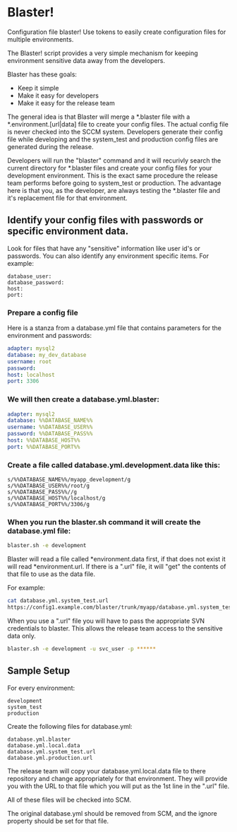 # Blaster!

Configuration file blaster!  Use tokens to easily create configuration files for multiple environments.

The Blaster! script provides a very simple mechanism for keeping environment sensitive data away from the developers.

Blaster has these goals:

* Keep it simple
* Make it easy for developers
* Make it easy for the release team

The general idea is that Blaster will merge a *.blaster file with a *.environment.[url|data] file to create your config files. The actual config file is never checked into the SCCM system. Developers generate their config file while developing and the system_test and production config files are generated during the release.

Developers will run the "blaster" command and it will recurivly search the current directory for *.blaster files and create your config files for your development environment. This is the exact same procedure the release team performs before going to system_test or production. The advantage here is that you, as the developer, are always testing the *.blaster file and it's replacement file for that environment.

## Identify your config files with passwords or specific environment data.

Look for files that have any "sensitive" information like user id's or passwords.  You can also identify any environment specific items.  For example:

```
database_user:
database_password:
host:
port:
```

### Prepare a config file

Here is a stanza from a database.yml file that contains parameters for the environment and passwords:

```yaml
adapter: mysql2
database: my_dev_database
username: root
password:
host: localhost
port: 3306
```

### We will then create a database.yml.blaster:

```yaml
adapter: mysql2
database: %%DATABASE_NAME%%
username: %%DATABASE_USER%%
password: %%DATABASE_PASS%%
host: %%DATABASE_HOST%%
port: %%DATABASE_PORT%%
```
### Create a file called database.yml.development.data like this:

```
s/%%DATABASE_NAME%%/myapp_development/g
s/%%DATABASE_USER%%/root/g
s/%%DATABASE_PASS%%//g
s/%%DATABASE_HOST%%/localhost/g
s/%%DATABASE_PORT%%/3306/g
````
### When you run the blaster.sh command it will create the database.yml file:

```bash
blaster.sh -e development
```
Blaster will read a file called *environment.data first, if that does not exist it will read *environment.url. If there is a ".url" file, it will "get" the contents of that file to use as the data file.

For example:

```bash
cat database.yml.system_test.url
https://config1.example.com/blaster/trunk/myapp/database.yml.system_test.data
```

When you use a ".url" file you will have to pass the appropriate SVN credentials to blaster. This allows the release team access to the sensitive data only.

```bash
blaster.sh -e development -u svc_user -p ******
```

## Sample Setup

For every environment:

    development
    system_test
    production

Create the following files for database.yml:

    database.yml.blaster
    database.yml.local.data
    database.yml.system_test.url
    database.yml.production.url

The release team will copy your database.yml.local.data file to there repository and change appropriately for that environment. They will provide you with the URL to that file which you will put as the 1st line in the ".url" file.

All of these files will be checked into SCM.

The original database.yml should be removed from SCM, and the ignore property should be set for that file.



